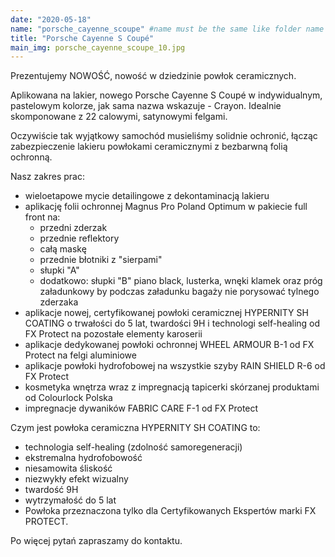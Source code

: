 ```yaml
---
date: "2020-05-18"
name: "porsche_cayenne_scoupe" #name must be the same like folder name
title: "Porsche Cayenne S Coupé"
main_img: porsche_cayenne_scoupe_10.jpg
---
```


<p>Prezentujemy NOWOŚĆ, nowość w dziedzinie powłok ceramicznych.</p>
<p>Aplikowana na lakier, nowego Porsche Cayenne S Coupé w indywidualnym, pastelowym kolorze, jak sama nazwa wskazuje - Crayon. Idealnie skomponowane z 22 calowymi, satynowymi felgami.</p>
<p>Oczywiście tak wyjątkowy samochód musieliśmy solidnie ochronić, łącząc zabezpieczenie lakieru powłokami ceramicznymi z bezbarwną folią ochronną.</p>
<p>Nasz zakres prac:</p>
<ul>
    <li>wieloetapowe mycie detailingowe z dekontaminacją lakieru</li>
    <li>aplikację folii ochronnej Magnus Pro Poland Optimum w pakiecie full front na:
        <ul>
            <li>przedni zderzak</li>
            <li>przednie reflektory</li>
            <li>całą maskę</li>
            <li>przednie błotniki z "sierpami"</li>
            <li>słupki "A"</li>
            <li>dodatkowo: słupki "B" piano black, lusterka, wnęki klamek oraz próg załadunkowy by podczas załadunku bagaży nie porysować tylnego zderzaka</li>
        </ul>
    </li>
    <li>aplikacje nowej, certyfikowanej powłoki ceramicznej HYPERNITY SH COATING o trwałości do 5 lat, twardości 9H i technologi self-healing od FX Protect na pozostałe elementy karoserii</li>
    <li>aplikacje dedykowanej powłoki ochronnej WHEEL ARMOUR B-1 od FX Protect na felgi aluminiowe</li>
    <li>aplikacje powłoki hydrofobowej na wszystkie szyby RAIN SHIELD R-6 od FX Protect</li>
    <li>kosmetyka wnętrza wraz z impregnacją tapicerki skórzanej produktami od Colourlock Polska</li>
    <li>impregnacje dywaników FABRIC CARE F-1 od FX Protect</li>
</ul>
<p>Czym jest powłoka ceramiczna HYPERNITY SH COATING to:</p>
<ul>
    <li>technologia self-healing (zdolność samoregeneracji)</li>
    <li>ekstremalna hydrofobowość</li>
    <li>niesamowita śliskość</li>
    <li>niezwykły efekt wizualny</li>
    <li>twardość 9H</li>
    <li>wytrzymałość do 5 lat</li>
    <li>Powłoka przeznaczona tylko dla Certyfikowanych Ekspertów marki FX PROTECT.</li>
</ul>
<p>Po więcej pytań zapraszamy do kontaktu.</p>